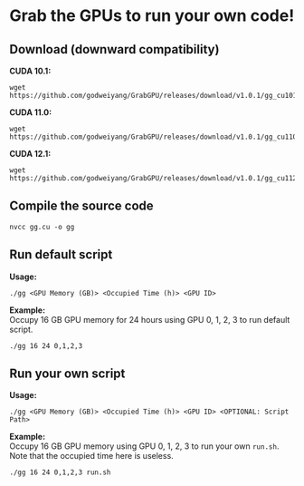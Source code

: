 # Grab the GPUs to run your own code!

## Download (downward compatibility)

**CUDA 10.1:**  
```shell
wget https://github.com/godweiyang/GrabGPU/releases/download/v1.0.1/gg_cu101
```

**CUDA 11.0:**  
```shell
wget https://github.com/godweiyang/GrabGPU/releases/download/v1.0.1/gg_cu110
```

**CUDA 12.1:**  
```shell
wget https://github.com/godweiyang/GrabGPU/releases/download/v1.0.1/gg_cu112
```

## Compile the source code

```shell
nvcc gg.cu -o gg
```

## Run default script
**Usage:**  
```shell
./gg <GPU Memory (GB)> <Occupied Time (h)> <GPU ID>
```

**Example:**  
Occupy 16 GB GPU memory for 24 hours using GPU 0, 1, 2, 3 to run default script.
```shell
./gg 16 24 0,1,2,3
```

## Run your own script

**Usage:**  
```shell
./gg <GPU Memory (GB)> <Occupied Time (h)> <GPU ID> <OPTIONAL: Script Path>
```

**Example:**  
Occupy 16 GB GPU memory using GPU 0, 1, 2, 3 to run your own `run.sh`. Note that the occupied time here is useless.
```shell
./gg 16 24 0,1,2,3 run.sh
```
